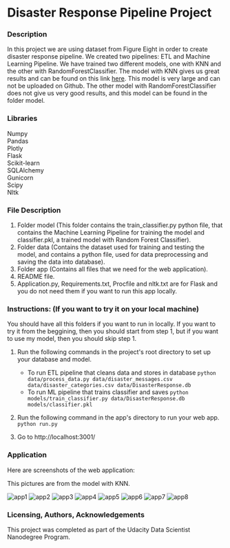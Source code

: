 # Disaster Response Pipeline Project

### Description
In this project we are using dataset from Figure Eight in order to create disaster response pipeline. We created two pipelines: ETL and Machine Learning Pipeline. We have trained two different models, one with KNN and the other with RandomForestClassifier. The model with KNN gives us great results and can be found on this link [here](https://drive.google.com/drive/folders/16oSTqkjX1KL7I3SXTcGkfWRUWMY_mdlx?usp=sharing). This model is very large and can not be uploaded on Github. The other model with RandomForestClassifier does not give us very good results, and this model can be found in the folder model.<br/>

### Libraries
Numpy<br/>
Pandas<br/>
Plotly<br/>
Flask<br/>
Scikit-learn<br/>
SQLAlchemy<br/>
Gunicorn<br/>
Scipy<br>
Nltk<br/>

### File Description
1. Folder model (This folder contains the train_classifier.py python file, that contains the Machine Learning Pipeline for training the model and classifier.pkl, a trained model with Random Forest Classifier).<br/>
2. Folder data (Contains the dataset used for training and testing the model, and contains a python file, used for data preprocessing and saving the data into database).<br/>
3. Folder app (Contains all files that we need for the web application).<br/>
4. README file.<br/>
5. Application.py, Requirements.txt, Procfile and nltk.txt are for Flask and you do not need them if you want to run this app locally.

### Instructions: (If you want to try it on your local machine)
You should have all this folders if you want to run in locally. If you want to try it from the beggining, then you should start from step 1, but if you want to use my model, then you should skip step 1.<br/>

1. Run the following commands in the project's root directory to set up your database and model.

    - To run ETL pipeline that cleans data and stores in database
        `python data/process_data.py data/disaster_messages.csv data/disaster_categories.csv data/DisasterResponse.db`
    - To run ML pipeline that trains classifier and saves
        `python models/train_classifier.py data/DisasterResponse.db models/classifier.pkl`

2. Run the following command in the app's directory to run your web app.
    `python run.py`

3. Go to http://localhost:3001/

### Application
Here are screenshots of the web application:<br/>

This pictures are from the model with KNN.<br/>

![app1](https://user-images.githubusercontent.com/36305738/116004900-1c9c8880-a605-11eb-8980-ffeee403dbd6.png)
![app2](https://user-images.githubusercontent.com/36305738/116004921-2f16c200-a605-11eb-8bcb-d9a0c40d031d.png)
![app3](https://user-images.githubusercontent.com/36305738/116004937-3ccc4780-a605-11eb-9359-06524155a4be.png)
![app4](https://user-images.githubusercontent.com/36305738/116004944-405fce80-a605-11eb-9b5a-d4f055132760.png)
![app5](https://user-images.githubusercontent.com/36305738/116004950-43f35580-a605-11eb-85f7-8a2564121796.png)
![app6](https://user-images.githubusercontent.com/36305738/116004953-4655af80-a605-11eb-93e2-28d3e30f04a5.png)
![app7](https://user-images.githubusercontent.com/36305738/116004954-4950a000-a605-11eb-92e7-c4ff8e67ae2e.png)
![app8](https://user-images.githubusercontent.com/36305738/116004959-4d7cbd80-a605-11eb-86f9-b57b86bb0c09.png)

### Licensing, Authors, Acknowledgements
This project was completed as part of the Udacity Data Scientist Nanodegree Program.

